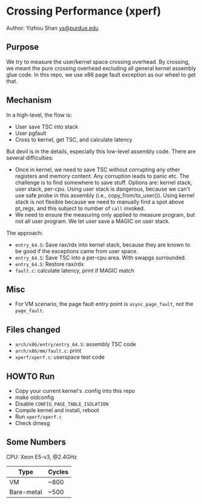 # Crossing Performance (xperf)

Author: Yizhou Shan <ys@purdue.edu>

## Purpose

We try to measure the user/kernel space crossing overhead.
By crossing, we meant the pure crossing overhead excluding all general
kernel assembly glue code.
In this repo, we use x86 page fault exception as our wheel to get that.

## Mechanism

In a high-level, the flow is:
  - User save TSC into stack
  - User pgfault
  - Cross to kernel, get TSC, and calculate latency

But devil is in the details, especially this low-level assembly code.
There are several difficulties:
  - Once in kernel, we need to save TSC without corrupting any other
	  registers and memory content. Any corruption leads to panic etc.
	  The challenge is to find somewhere to save stuff.
	  Options are: kernel stack, user stack, per-cpu. Using user stack
	  is dangerous, because we can't use safe probe in this assembly (i.e., copy_from/to_user()).
	  Using kernel stack is not flexible because we need to manually
	  find a spot above pt_regs, and this subject to number of `call` invoked.
  - We need to ensure the measuring only applied to measure program,
	  but not all user program. We let user save a MAGIC on user stack.

The approach:
  - `entry_64.S`: Save rax/rdx into kernel stack, because they are known to be good
	  if the exceptions came from user space.
  - `entry_64.S`: Save TSC into a per-cpu area. With swapgs surrounded.
  - `entry_64.S`: Restore rax/rdx
  - `fault.c`: calculate latency, print if MAGIC match

## Misc

- For VM scenario, the page fault entry point is `async_page_fault`, not the `page_fault`.

## Files changed

- `arch/x86/entry/entry_64.S`: assembly TSC code
- `arch/x86/mm/fault.c`: print
- `xperf/xperf.c`: userspace test code

## HOWTO Run

- Copy your current kernel's .config into this repo
- make oldconfig
- Disable `CONFIG_PAGE_TABLE_ISOLATION`
- Compile kernel and install, reboot
- Run `xperf/xperf.c`
- Check dmesg

## Some Numbers

CPU: Xeon E5-v3, @2.4GHz

|Type|Cycles|
|---| ---|
| VM| ~800|
|Bare-metal| ~500|
